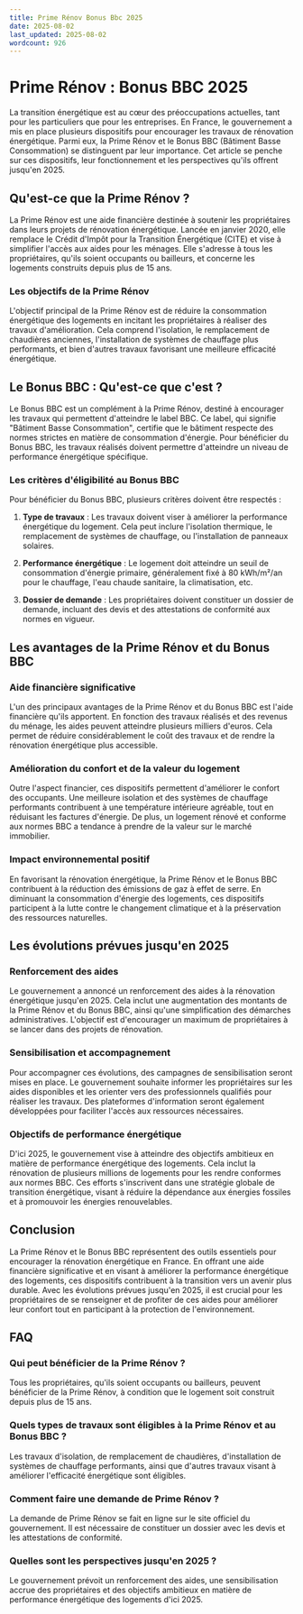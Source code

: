 ```yaml
---
title: Prime Rénov Bonus Bbc 2025
date: 2025-08-02
last_updated: 2025-08-02
wordcount: 926
---
```


# Prime Rénov : Bonus BBC 2025

La transition énergétique est au cœur des préoccupations actuelles, tant pour les particuliers que pour les entreprises. En France, le gouvernement a mis en place plusieurs dispositifs pour encourager les travaux de rénovation énergétique. Parmi eux, la Prime Rénov et le Bonus BBC (Bâtiment Basse Consommation) se distinguent par leur importance. Cet article se penche sur ces dispositifs, leur fonctionnement et les perspectives qu'ils offrent jusqu'en 2025.

## Qu'est-ce que la Prime Rénov ?

La Prime Rénov est une aide financière destinée à soutenir les propriétaires dans leurs projets de rénovation énergétique. Lancée en janvier 2020, elle remplace le Crédit d'Impôt pour la Transition Énergétique (CITE) et vise à simplifier l'accès aux aides pour les ménages. Elle s'adresse à tous les propriétaires, qu'ils soient occupants ou bailleurs, et concerne les logements construits depuis plus de 15 ans.

### Les objectifs de la Prime Rénov

L'objectif principal de la Prime Rénov est de réduire la consommation énergétique des logements en incitant les propriétaires à réaliser des travaux d'amélioration. Cela comprend l'isolation, le remplacement de chaudières anciennes, l'installation de systèmes de chauffage plus performants, et bien d'autres travaux favorisant une meilleure efficacité énergétique.

## Le Bonus BBC : Qu'est-ce que c'est ?

Le Bonus BBC est un complément à la Prime Rénov, destiné à encourager les travaux qui permettent d'atteindre le label BBC. Ce label, qui signifie "Bâtiment Basse Consommation", certifie que le bâtiment respecte des normes strictes en matière de consommation d'énergie. Pour bénéficier du Bonus BBC, les travaux réalisés doivent permettre d'atteindre un niveau de performance énergétique spécifique.

### Les critères d'éligibilité au Bonus BBC

Pour bénéficier du Bonus BBC, plusieurs critères doivent être respectés :

1. **Type de travaux** : Les travaux doivent viser à améliorer la performance énergétique du logement. Cela peut inclure l'isolation thermique, le remplacement de systèmes de chauffage, ou l'installation de panneaux solaires.
   
2. **Performance énergétique** : Le logement doit atteindre un seuil de consommation d'énergie primaire, généralement fixé à 80 kWh/m²/an pour le chauffage, l'eau chaude sanitaire, la climatisation, etc.

3. **Dossier de demande** : Les propriétaires doivent constituer un dossier de demande, incluant des devis et des attestations de conformité aux normes en vigueur.

## Les avantages de la Prime Rénov et du Bonus BBC

### Aide financière significative

L'un des principaux avantages de la Prime Rénov et du Bonus BBC est l'aide financière qu'ils apportent. En fonction des travaux réalisés et des revenus du ménage, les aides peuvent atteindre plusieurs milliers d'euros. Cela permet de réduire considérablement le coût des travaux et de rendre la rénovation énergétique plus accessible.

### Amélioration du confort et de la valeur du logement

Outre l'aspect financier, ces dispositifs permettent d'améliorer le confort des occupants. Une meilleure isolation et des systèmes de chauffage performants contribuent à une température intérieure agréable, tout en réduisant les factures d'énergie. De plus, un logement rénové et conforme aux normes BBC a tendance à prendre de la valeur sur le marché immobilier.

### Impact environnemental positif

En favorisant la rénovation énergétique, la Prime Rénov et le Bonus BBC contribuent à la réduction des émissions de gaz à effet de serre. En diminuant la consommation d'énergie des logements, ces dispositifs participent à la lutte contre le changement climatique et à la préservation des ressources naturelles.

## Les évolutions prévues jusqu'en 2025

### Renforcement des aides

Le gouvernement a annoncé un renforcement des aides à la rénovation énergétique jusqu'en 2025. Cela inclut une augmentation des montants de la Prime Rénov et du Bonus BBC, ainsi qu'une simplification des démarches administratives. L'objectif est d'encourager un maximum de propriétaires à se lancer dans des projets de rénovation.

### Sensibilisation et accompagnement

Pour accompagner ces évolutions, des campagnes de sensibilisation seront mises en place. Le gouvernement souhaite informer les propriétaires sur les aides disponibles et les orienter vers des professionnels qualifiés pour réaliser les travaux. Des plateformes d'information seront également développées pour faciliter l'accès aux ressources nécessaires.

### Objectifs de performance énergétique

D'ici 2025, le gouvernement vise à atteindre des objectifs ambitieux en matière de performance énergétique des logements. Cela inclut la rénovation de plusieurs millions de logements pour les rendre conformes aux normes BBC. Ces efforts s'inscrivent dans une stratégie globale de transition énergétique, visant à réduire la dépendance aux énergies fossiles et à promouvoir les énergies renouvelables.

## Conclusion

La Prime Rénov et le Bonus BBC représentent des outils essentiels pour encourager la rénovation énergétique en France. En offrant une aide financière significative et en visant à améliorer la performance énergétique des logements, ces dispositifs contribuent à la transition vers un avenir plus durable. Avec les évolutions prévues jusqu'en 2025, il est crucial pour les propriétaires de se renseigner et de profiter de ces aides pour améliorer leur confort tout en participant à la protection de l'environnement.

## FAQ

### Qui peut bénéficier de la Prime Rénov ?

Tous les propriétaires, qu'ils soient occupants ou bailleurs, peuvent bénéficier de la Prime Rénov, à condition que le logement soit construit depuis plus de 15 ans.

### Quels types de travaux sont éligibles à la Prime Rénov et au Bonus BBC ?

Les travaux d'isolation, de remplacement de chaudières, d'installation de systèmes de chauffage performants, ainsi que d'autres travaux visant à améliorer l'efficacité énergétique sont éligibles.

### Comment faire une demande de Prime Rénov ?

La demande de Prime Rénov se fait en ligne sur le site officiel du gouvernement. Il est nécessaire de constituer un dossier avec les devis et les attestations de conformité.

### Quelles sont les perspectives jusqu'en 2025 ?

Le gouvernement prévoit un renforcement des aides, une sensibilisation accrue des propriétaires et des objectifs ambitieux en matière de performance énergétique des logements d'ici 2025.